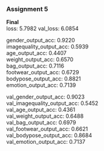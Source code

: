 ### Assignment 5

**Final**  
loss: 5.7982
val_loss: 6.0854

gender_output_acc: 0.9220  
imagequality_output_acc: 0.5939  
age_output_acc: 0.4407  
weight_output_acc: 0.6570  
bag_output_acc: 0.7116  
footwear_output_acc: 0.6729  
bodypose_output_acc: 0.8821  
emotion_output_acc: 0.7139  

val_gender_output_acc: 0.9023  
val_imagequality_output_acc: 0.5452  
val_age_output_acc: 0.4361  
val_weight_output_acc: 0.6488  
val_bag_output_acc: 0.6979  
val_footwear_output_acc: 0.6621  
val_bodypose_output_acc: 0.8684  
val_emotion_output_acc: 0.7137  